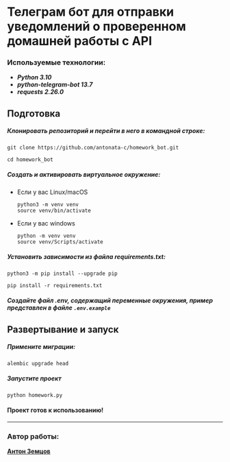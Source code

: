 # Телеграм бот для отправки уведомлений о проверенном домашней работы с API

### Используемые технологии:
- ***Python 3.10***
- ***python-telegram-bot 13.7***
- ***requests 2.26.0***


## Подготовка
##### Клонировать репозиторий и перейти в него в командной строке:

```
git clone https://github.com/antonata-c/homework_bot.git
```

```
cd homework_bot
```

##### Cоздать и активировать виртуальное окружение:
* Если у вас Linux/macOS
  ```
  python3 -m venv venv
  source venv/bin/activate
  ```
* Если у вас windows
  ```
  python -m venv venv
  source venv/Scripts/activate
  ```

##### Установить зависимости из файла requirements.txt:

```
python3 -m pip install --upgrade pip
```
```
pip install -r requirements.txt
```

##### Создайте файл .env, содержащий переменные окружения, пример представлен в файле `.env.example`

## Развертывание и запуск
##### Примените миграции:
```
alembic upgrade head
```
##### Запустите проект
```
python homework.py
```
#### Проект готов к использованию!
***
### Автор работы:
**[Антон Земцов](https://github.com/antonata-c)**
